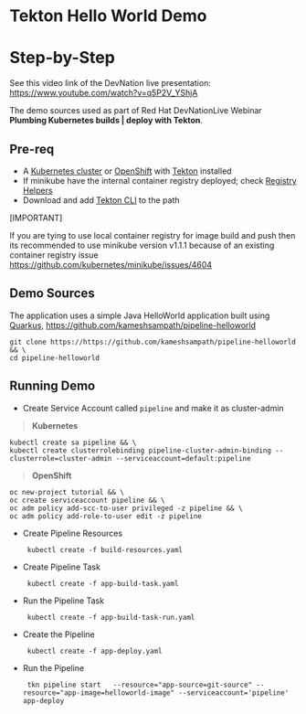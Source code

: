 # Tekton Hello World Demo

# Step-by-Step 
See this video link of the DevNation live presentation: https://www.youtube.com/watch?v=q5P2V_YShjA


The demo sources used as part of Red Hat DevNationLive Webinar **Plumbing Kubernetes builds | deploy with Tekton**.

## Pre-req

- A [Kubernetes cluster](https://kubernetes.io/docs/setup/learning-environment/minikube/) or [OpenShift](try.openshift.com) with [Tekton](https://tekton.dev) installed
- If minikube have the internal container registry deployed; check [Registry Helpers](https://github.com/kameshsampath/minikube-helpers/tree/master/registry)
- Download and add [Tekton CLI](https://github.com/tektoncd/cli) to the path

[IMPORTANT]

If you are tying to use local container registry for image build and push then its recommended to use minikube version v1.1.1 because of an existing container registry issue https://github.com/kubernetes/minikube/issues/4604

## Demo Sources

The application uses a simple Java HelloWorld application built using [Quarkus](https://quarkus.io), https://github.com/kameshsampath/pipeline-helloworld

```shell
git clone https://https://github.com/kameshsampath/pipeline-helloworld && \
cd pipeline-helloworld
```

## Running Demo

- Create Service Account called `pipeline` and make it as cluster-admin  

> **Kubernetes**

  ```shell
  kubectl create sa pipeline && \
  kubectl create clusterrolebinding pipeline-cluster-admin-binding --clusterrole=cluster-admin --serviceaccount=default:pipeline
  ```

> **OpenShift**

   ```shell
   oc new-project tutorial && \
   oc create serviceaccount pipeline && \
   oc adm policy add-scc-to-user privileged -z pipeline && \
   oc adm policy add-role-to-user edit -z pipeline
   ```

- Create Pipeline Resources

   ```shell
    kubectl create -f build-resources.yaml
   ```

- Create Pipeline Task

   ```shell
    kubectl create -f app-build-task.yaml
   ```

- Run the Pipeline Task

   ```shell
    kubectl create -f app-build-task-run.yaml
   ```

- Create the Pipeline

   ```shell
    kubectl create -f app-deploy.yaml
   ```

- Run the Pipeline

   ```shell
    tkn pipeline start   --resource="app-source=git-source" --resource="app-image=helloworld-image" --serviceaccount='pipeline' app-deploy
   ```
